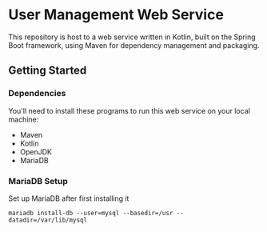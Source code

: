 # User Management Web Service

This repository is host to a web service written in Kotlin, built on the Spring Boot framework, using Maven for dependency management and packaging.

## Getting Started

### Dependencies

You'll need to install these programs to run this web service on your local machine:

-   Maven
-   Kotlin
-   OpenJDK
-   MariaDB

### MariaDB Setup

Set up MariaDB after first installing it

```
mariadb install-db --user=mysql --basedir=/usr --datadir=/var/lib/mysql
```
